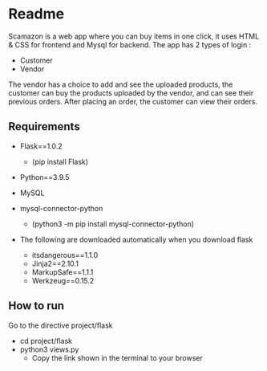 # Readme

Scamazon is a web app where you can buy items in one click, it uses HTML & CSS for frontend and Mysql for backend. The app has 2 types of login :
	
- Customer
- Vendor

The vendor has a choice to add and see the uploaded products, the customer can buy the products uploaded by the vendor, and can see their previous orders.
After placing an order, the customer can view their orders.

## Requirements

- Flask==1.0.2
	- (pip install Flask)
- Python==3.9.5
- MySQL
- mysql-connector-python
	- (python3 -m pip install mysql-connector-python)

- The following are  downloaded automatically when you download flask

	- itsdangerous==1.1.0 		
	- Jinja2==2.10.1					
	- MarkupSafe==1.1.1			
	- Werkzeug==0.15.2			

## How to run

Go to the directive project/flask
- cd project/flask
- python3 views.py
	- Copy the link shown in the terminal to your browser


